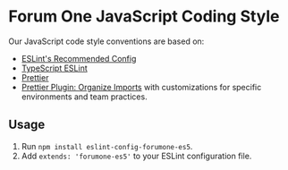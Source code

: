 Forum One JavaScript Coding Style
================================

Our JavaScript code style conventions are based on:
- [ESLint's Recommended Config](https://eslint.org/docs/latest/rules/)
- [TypeScript ESLint](https://typescript-eslint.io/)
- [Prettier](https://prettier.io/docs/related-projects#eslint-integrations)
- [Prettier Plugin: Organize Imports](https://github.com/simonhaenisch/prettier-plugin-organize-imports)
with customizations for specific environments and team practices.

Usage
-----
1. Run `npm install eslint-config-forumone-es5`.
2. Add `extends: 'forumone-es5'` to your ESLint configuration file.
